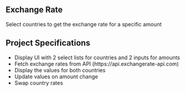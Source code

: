 <h2>Exchange Rate</h2>
  <p>Select countries to get the exchange rate for a specific amount</p>

<h2>Project Specifications</h2>
<ul>
<li>Display UI with 2 select lists for countries and 2 inputs for amounts</li>
<li>Fetch exchange rates from API (https://api.exchangerate-api.com)</li>
<li>Display the values for both countries</li>
<li>Update values on amount change</li>
<li>Swap country rates</li>
</ul>
